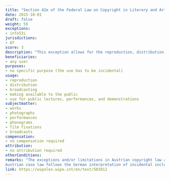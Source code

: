 ```yaml
---
title: "Section 42e of the Federal Law on Copyright in Literary and Artistic Works and Related Rights"
date: 2015-10-01 
draft: false
weight: 59
exceptions:
- info53i
jurisdictions:
- AT
score: 3
description: "This exception allows for the reproduction, distribution, broadcasting, making available to the public and use for public lectures, performances, and demonstrations of works if they are used only accidentally or casually and without reference to the actual object of the exploitation." 
beneficiaries:
- any user
purposes: 
- no specific purpose (the use has to be incidental)
usage:
- reproduction
- distribution
- broadcasting
- making available to the public 
- use for public lectures, performances, and demonstrations
subjectmatter:
- works
- photographs
- performances
- phonograms
- film fixations
- broadcasts
compensation:
- no compensation required
attribution: 
- no attribution required
otherConditions: 
remarks: "The exceptions and/or limitations in Austrian copyright law are formulated as 'free uses' of works and other subject matter. The 'incidental inclusion' exception applies to performances (§71(6)), phonograms (§76(4)) and broadcasts (§76a(3)). 
Austrian case law follows the German interpretation of incidental inclusion and accepts that it must be insignificant, meaning that removal or replacement of the work used coincidentally has minor or subordinate importance with a view to the overall impression generated by the reproducing work (see Judgment of 26 September 2017, 4Ob81/17s)."
link: https://wipolex.wipo.int/en/text/503812
---
```

